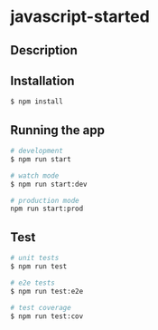 # javascript-started

## Description



## Installation

```bash
$ npm install
```

## Running the app

```bash
# development
$ npm run start

# watch mode
$ npm run start:dev

# production mode
npm run start:prod
```

## Test

```bash
# unit tests
$ npm run test

# e2e tests
$ npm run test:e2e

# test coverage
$ npm run test:cov
```
